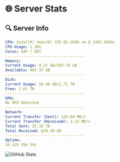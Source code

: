 # 🌐 Server Stats
## 🔍 Server Info
```yaml
CPU: Intel(R) Xeon(R) CPU E5-2699 v4 @ 1305.59GHz
CPU Usage: 1.30%
Cores: 44P | 88T
-----------------------------------
Memory:
Current Usage: 9.21 GB/503.74 GB
Available: 491.37 GB
-----------------------------------
Disk:
Current Usage: 16.46 GB/1.71 TB
Free: 1.61 TB
-----------------------------------
GPU:
No GPU detected
-----------------------------------
Network:
Current Transfer (Sent): 143.04 MB/s
Current Transfer (Received): 2.13 MB/s
Total Sent: 25.19 TB
Total Received: 629.30 GB
-----------------------------------
Uptime:
2d 22h 35m 34s
```
![GitHub Stats](https://img.shields.io/badge/Updated-2025-02-10_21:18:52-blue)